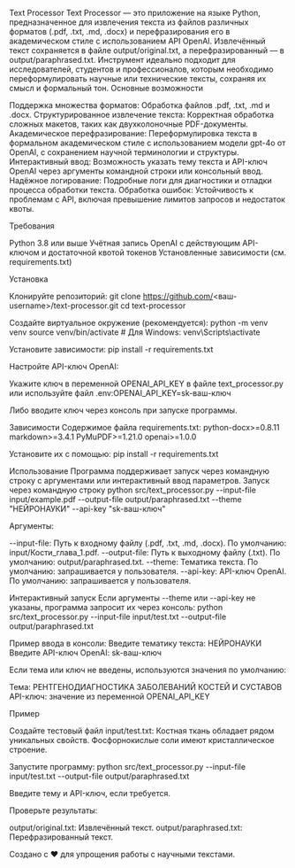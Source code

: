 Text Processor
Text Processor — это приложение на языке Python, предназначенное для извлечения текста из файлов различных форматов (.pdf, .txt, .md, .docx) и перефразирования его в академическом стиле с использованием API OpenAI. Извлечённый текст сохраняется в файле output/original.txt, а перефразированный — в output/paraphrased.txt. Инструмент идеально подходит для исследователей, студентов и профессионалов, которым необходимо переформулировать научные или технические тексты, сохраняя их смысл и формальный тон.
Основные возможности

Поддержка множества форматов: Обработка файлов .pdf, .txt, .md и .docx.
Структурированное извлечение текста: Корректная обработка сложных макетов, таких как двухколоночные PDF-документы.
Академическое перефразирование: Переформулировка текста в формальном академическом стиле с использованием модели gpt-4o от OpenAI, с сохранением научной терминологии и структуры.
Интерактивный ввод: Возможность указать тему текста и API-ключ OpenAI через аргументы командной строки или консольный ввод.
Надёжное логирование: Подробные логи для диагностики и отладки процесса обработки текста.
Обработка ошибок: Устойчивость к проблемам с API, включая превышение лимитов запросов и недостаток квоты.

Требования

Python 3.8 или выше
Учётная запись OpenAI с действующим API-ключом и достаточной квотой токенов
Установленные зависимости (см. requirements.txt)

Установка

Клонируйте репозиторий:
git clone https://github.com/<ваш-username>/text-processor.git
cd text-processor


Создайте виртуальное окружение (рекомендуется):
python -m venv venv
source venv/bin/activate  # Для Windows: venv\Scripts\activate


Установите зависимости:
pip install -r requirements.txt


Настройте API-ключ OpenAI:

Укажите ключ в переменной OPENAI_API_KEY в файле text_processor.py или используйте файл .env:OPENAI_API_KEY=sk-ваш-ключ


Либо вводите ключ через консоль при запуске программы.



Зависимости
Содержимое файла requirements.txt:
python-docx>=0.8.11
markdown>=3.4.1
PyMuPDF>=1.21.0
openai>=1.0.0

Установите их с помощью:
pip install -r requirements.txt

Использование
Программа поддерживает запуск через командную строку с аргументами или интерактивный ввод параметров.
Запуск через командную строку
python src/text_processor.py --input-file input/example.pdf --output-file output/paraphrased.txt --theme "НЕЙРОНАУКИ" --api-key "sk-ваш-ключ"

Аргументы:

--input-file: Путь к входному файлу (.pdf, .txt, .md, .docx). По умолчанию: input/Кости_глава_1.pdf.
--output-file: Путь к выходному файлу (.txt). По умолчанию: output/paraphrased.txt.
--theme: Тематика текста. По умолчанию: запрашивается у пользователя.
--api-key: API-ключ OpenAI. По умолчанию: запрашивается у пользователя.

Интерактивный запуск
Если аргументы --theme или --api-key не указаны, программа запросит их через консоль:
python src/text_processor.py --input-file input/test.txt --output-file output/paraphrased.txt

Пример ввода в консоли:
Введите тематику текста: НЕЙРОНАУКИ
Введите API-ключ OpenAI: sk-ваш-ключ

Если тема или ключ не введены, используются значения по умолчанию:

Тема: РЕНТГЕНОДИАГНОСТИКА ЗАБОЛЕВАНИЙ КОСТЕЙ И СУСТАВОВ
API-ключ: значение из переменной OPENAI_API_KEY

Пример

Создайте тестовый файл input/test.txt:
Костная ткань обладает рядом уникальных свойств.
Фосфорнокислые соли имеют кристаллическое строение.


Запустите программу:
python src/text_processor.py --input-file input/test.txt --output-file output/paraphrased.txt


Введите тему и API-ключ, если требуется.

Проверьте результаты:

output/original.txt: Извлечённый текст.
output/paraphrased.txt: Перефразированный текст.




Создано с ❤️ для упрощения работы с научными текстами.
